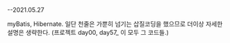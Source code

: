 --2021.05.27


myBatis, Hibernate.
일단 천줄은 가뿐히 넘기는 삽질코딩을 했으므로
더이상 자세한 설명은 생략한다.
(프로젝트 day00, day57_ 이 모두 그 코드들.)





